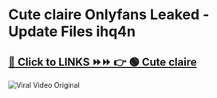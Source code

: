 
 # Cute claire Onlyfans Leaked - Update Files ihq4n

## <h2><a href="https://clipsfans.com/Cute_claire&ref=git">🔗 Click to LINKS ⏩⏩ 👉 🟢 Cute claire </a></h2>

<a href="https://clipsfans.com/Cute_claire&ref=git" rel="nofollow" data-target="animated-image.originalLink"><img src="https://i.ibb.co.com/xMMVF88/686577567.gif" alt="Viral Video Original" style="max-width: 100%; display: inline-block;" data-target="animated-image.originalImage"></a>

